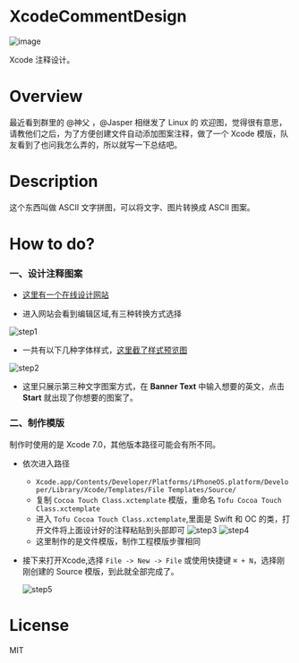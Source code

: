 # XcodeCommentDesign
![image](https://github.com/devtofu/XcodeCommentDesign/blob/master/images/screenshot.png?raw=true)

Xcode 注释设计。
# Overview

最近看到群里的 @神父 ，@Jasper 相继发了 Linux 的 欢迎图，觉得很有意思，请教他们之后，为了方便创建文件自动添加图案注释，做了一个 Xcode 模版，队友看到了也问我怎么弄的，所以就写一下总结吧。

# Description
这个东西叫做 ASCII 文字拼图，可以将文字、图片转换成 ASCII 图案。

# How to do?

### 一、设计注释图案
- [这里有一个在线设计网站](http://www.ascii-art-generator.org/) 

- 进入网站会看到编辑区域,有三种转换方式选择

![step1](https://github.com/devtofu/XcodeCommentDesign/blob/master/images/step1.png?raw=true)


- 一共有以下几种字体样式，[这里截了样式预览图](https://github.com/devtofu/XcodeCommentDesign/tree/master/Preview)

![step2](https://github.com/devtofu/XcodeCommentDesign/blob/master/images/step2.png?raw=true)

- 这里只展示第三种文字图案方式，在 **Banner Text** 中输入想要的英文，点击 **Start** 就出现了你想要的图案了。

### 二、制作模版
制作时使用的是 Xcode 7.0，其他版本路径可能会有所不同。

- 依次进入路径
	- `Xcode.app/Contents/Developer/Platforms/iPhoneOS.platform/Developer/Library/Xcode/Templates/File Templates/Source/`
	- 复制 `Cocoa Touch Class.xctemplate` 模版，重命名 `Tofu Cocoa Touch Class.xctemplate`
	- 进入 `Tofu Cocoa Touch Class.xctemplate`,里面是 Swift 和 OC 的类，打开文件将上面设计好的注释粘贴到头部即可
		![step3](https://github.com/devtofu/XcodeCommentDesign/blob/master/images/step3.png?raw=true)
		![step4](https://github.com/devtofu/XcodeCommentDesign/blob/master/images/step4.png?raw=true)
	- 这里制作的是文件模版，制作工程模版步骤相同

- 接下来打开Xcode,选择 `File -> New -> File` 或使用快捷键 `⌘ + N`，选择刚刚创建的 Source 模版，到此就全部完成了。

	![step5](https://github.com/devtofu/XcodeCommentDesign/blob/master/images/step5.png?raw=true)


# License
MIT
